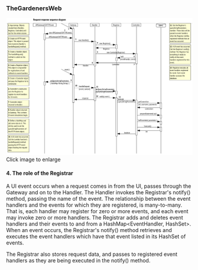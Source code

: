 ### TheGardenersWeb

![Request_response_sequence_diagram](https://github.com/PaulGreer1/TheGardenersWeb/blob/main/REQUEST_RESPONSE_SEQUENCE_DIAGRAM.png)
Click image to enlarge

#### 4. The role of the Registrar
A UI event occurs when a request comes in from the UI, passes through the Gateway and on to the Handler. The Handler invokes the Registrar's notify() method, passing the name of the event. The relationship between the event handlers and the events for which they are registered, is many-to-many. That is, each handler may register for zero or more events, and each event may invoke zero or more handlers. The Registrar adds and deletes event handlers and their events to and from a HashMap<EventHandler, HashSet<String>>. When an event occurs, the Registrar's notify() method retrieves and executes the event handlers which have that event listed in its HashSet of events.

The Registrar also stores request data, and passes to registered event handlers as they are being executed in the notify() method.
